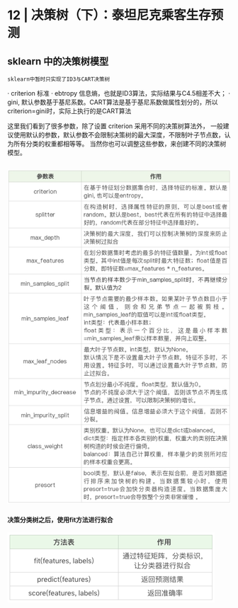 # 12 | 决策树（下）：泰坦尼克乘客生存预测


## sklearn 中的决策树模型
    sklearn中暂时只实现了ID3与CART决策树
· criterion 标准
· ebtropy 信息熵，也就是ID3算法，实际结果与C4.5相差不大；
· gini, 默认参数基于基尼系数。CART算法是基于基尼系数做属性划分的，所以criterion=gini时，实际上执行的是CART算法

这里我们看到了很多参数，除了设置 criterion 采用不同的决策树算法外，
一般建议使用默认的参数，默认参数不会限制决策树的最大深度，不限制叶子节点数，认为所有分类的权重都相等等。
当然你也可以调整这些参数，来创建不同的决策树模型。

![avatar](./../images/sklearnargument.jpg)
----
#### 决策分类树之后，使用fit方法进行拟合
![avatar](./../images/sklearn02.png)


